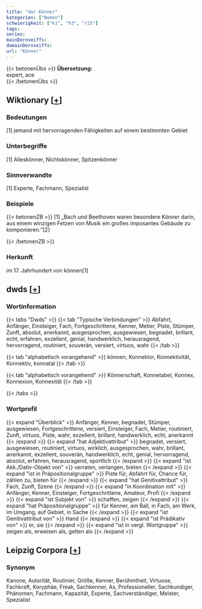 ```yaml
---
title: "der Könner"
kategorien: ["Nomen"]
schwierigkeit: ["k1", "h3", "r15"]
tags:
series:
mainDornseiffs:
domainDornseiffs:
url: "Könner"
---
```


{{< betonenÜbs >}}
**Übersetzung:**  
expert, ace  
{{< /betonenÜbs >}}

## Wiktionary [[+](https://de.wiktionary.org/wiki/Könner)]

### Bedeutungen
[1] jemand mit hervorragenden Fähigkeiten auf einem bestimmten Gebiet  

### Unterbegriffe
[1] Alleskönner, Nichtskönner, Spitzenkönner  

### Sinnverwandte
[1] Experte, Fachmann, Spezialist  

### Beispiele
{{< betonenZB >}}
[1] „Bach und Beethoven waren besondere Könner darin, aus einem winzigen Fetzen von Musik ein großes imposantes Gebäude zu komponieren.“[2]  

{{< /betonenZB >}}
### Herkunft
im 17. Jahrhundert von können[1]  



## dwds [[+](https://www.dwds.de/wb/Könner)]

### Wortinformation
{{< tabs "Dwds" >}}
{{< tab "Typische Verbindungen" >}}
Abfahrt, Anfänger, Einsteiger, Fach, Fortgeschrittene, Kenner, Metier, Piste, Stümper, Zunft, absolut, anerkannt, ausgesprochen, ausgewiesen, begnadet, brillant, echt, erfahren, exzellent, genial, handwerklich, herausragend, hervorragend, routiniert, souverän, versiert, virtuos, wahr
{{< /tab >}}

{{< tab "alphabetisch vorangehend" >}}
können, Konnektor, Konnektivität, Konnektiv, konnatal
{{< /tab >}}

{{< tab "alphabetisch vorangehend" >}}
Könnerschaft, Konnetabel, Konnex, Konnexion, Konnexität
{{< /tab >}}

{{< /tabs >}}

### Wortprofil
{{< expand "Überblick" >}} Anfänger, Kenner, begnadet, Stümper, ausgewiesen, Fortgeschrittene, versiert, Einsteiger, Fach, Metier, routiniert, Zunft, virtuos, Piste, wahr, exzellent, brillant, handwerklich, echt, anerkannt {{< /expand >}}
{{< expand "hat Adjektivattribut" >}} begnadet, versiert, ausgewiesen, routiniert, virtuos, wirklich, ausgesprochen, wahr, brillant, anerkannt, exzellent, souverän, handwerklich, echt, genial, hervorragend, absolut, erfahren, herausragend, sportlich {{< /expand >}}
{{< expand "ist Akk./Dativ-Objekt von" >}} verraten, verlangen, bieten {{< /expand >}}
{{< expand "ist in Präpositionalgruppe" >}} Piste für, Abfahrt für, Chance für, zählen zu, bieten für {{< /expand >}}
{{< expand "hat Genitivattribut" >}} Fach, Zunft, Szene {{< /expand >}}
{{< expand "in Koordination mit" >}} Anfänger, Kenner, Einsteiger, Fortgeschrittene, Amateur, Profi {{< /expand >}}
{{< expand "ist Subjekt von" >}} schaffen, zeigen {{< /expand >}}
{{< expand "hat Präpositionalgruppe" >}} für Kenner, am Ball, in Fach, am Werk, im Umgang, auf Gebiet, in Sache {{< /expand >}}
{{< expand "ist Genitivattribut von" >}} Hand {{< /expand >}}
{{< expand "ist Prädikativ von" >}} er, sie {{< /expand >}}
{{< expand "ist in vergl. Wortgruppe" >}} zeigen als, erweisen als, gelten als {{< /expand >}}

## Leipzig Corpora [[+](https://corpora.uni-leipzig.de/en/res?word=Könner&corpusId=deu_newscrawl-public_2018)]


### Synonym
Kanone, Autorität, Routinier, Größe, Kenner, Berühmtheit, Virtuose, Fachkraft, Koryphäe, Freak, Sachkenner, As, Professioneller, Sachkundiger, Phänomen, Fachmann, Kapazität, Experte, Sachverständiger, Meister, Spezialist

